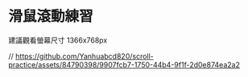 # 滑鼠滾動練習

建議觀看螢幕尺寸 1366x768px

// https://github.com/Yanhuabcd820/scroll-practice/assets/84790398/9907fcb7-1750-44b4-9f1f-2d0e874ea2a2

